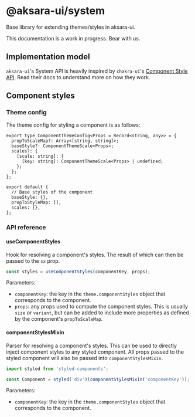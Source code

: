 # @aksara-ui/system

Base library for extending themes/styles in aksara-ui.

This documentation is a work in progress. Bear with us.

## Implementation model

`aksara-ui`'s System API is heavily inspired by `chakra-ui`'s [Component Style API](https://chakra-ui.com/docs/theming/component-style). Read their docs to understand more on how they work.

## Component styles

### Theme config

The theme config for styling a component is as follows:

```tsx
export type ComponentThemeConfig<Props = Record<string, any>> = {
  propToScaleMap?: Array<[string, string]>;
  baseStyle?: ComponentThemeScale<Props>;
  scales?: {
    [scale: string]: {
      [key: string]: ComponentThemeScale<Props> | undefined;
    };
  };
};
```

```tsx
export default {
  // Base styles of the component
  baseStyle: {},
  propToStyleMap: [],
  scales: {},
};
```

### API reference

#### useComponentStyles

Hook for resolving a component's styles. The result of which can then be passed to the `sx` prop.

```ts
const styles = useComponentStyles(componentKey, props);
```

Parameters:

- `componentKey`: the key in the `theme.componentStyles` object that corresponds to the component.
- `props`: any props used to compute the component styles. This is usually `size` or `variant`, but can be added to include more properties as defined by the component's `propToScaleMap`.

#### componentStylesMixin

Parser for resolving a component's styles. This can be used to directly inject component styles to any styled component. All props passed to the styled component will also be passed into `componentStylesMixin`.

```ts
import styled from 'styled-components';

const Component = styled('div')(componentStylesMixin('componentKey'));
```

Parameters:

- `componentKey`: the key in the `theme.componentStyles` object that corresponds to the component.
